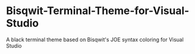 # Bisqwit-Terminal-Theme-for-Visual-Studio
A black terminal theme based on Bisqwit's JOE syntax coloring for Visual Studio 
